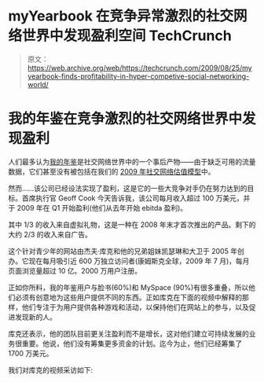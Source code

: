 # myYearbook 在竞争异常激烈的社交网络世界中发现盈利空间 TechCrunch

> 原文：<https://web.archive.org/web/https://techcrunch.com/2009/08/25/myyearbook-finds-profitability-in-hyper-competive-social-networking-world/>

# 我的年鉴在竞争激烈的社交网络世界中发现盈利

人们最多认为[我的年鉴](https://web.archive.org/web/20221007000152/http://www.myyearbook.com/)是社交网络世界中的一个事后产物——由于缺乏可用的流量数据，它们甚至没有被包括在我们的 [2009 年社交网络估值模型](https://web.archive.org/web/20221007000152/http://www.beta.techcrunch.com/2009/06/04/the-true-value-of-social-networks-the-2009-updated-model/)中。

然而……该公司已经设法实现了盈利，这是它的一些大竞争对手仍在努力达到的目标。首席执行官 Geoff Cook 今天告诉我，该公司每月收入超过 100 万美元，并于 2009 年在 Q1 开始盈利(他们从去年开始 ebitda 盈利)。

其中 1/3 的收入来自虚拟礼物，这是一种在 2008 年末才首次推出的产品。剩下的大约 2/3 的收入来自广告。

这个针对青少年的网站由杰夫·库克和他的兄弟姐妹凯瑟琳和大卫于 2005 年创办。它现在每月吸引近 600 万独立访问者(康姆斯克全球，2009 年 7 月)，每月页面浏览量超过 10 亿。2000 万用户注册。

正如你所料，我的年鉴用户与脸书(60%)和 MySpace (90%)有很多重叠，所以他们必须有创意地为这些用户提供不同的东西。正如库克在下面的视频中解释的那样，他们专注于为用户提供各种游戏和活动，以保持他们在网站上的参与，以及促进发现新的人。

库克还表示，他的团队目前更关注盈利而不是增长，这对他们建立可持续发展的业务很重要。他说，他们没有筹集更多资金的计划。迄今为止，他们已经筹集了 1700 万美元。

我们对库克的视频采访如下:
